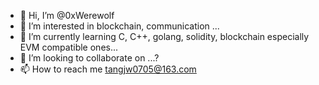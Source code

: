 - 👋 Hi, I’m @0xWerewolf
- 👀 I’m interested in blockchain, communication ...
- 🌱 I’m currently learning C, C++, golang, solidity, blockchain especially EVM compatible ones...
- 💞️ I’m looking to collaborate on ...?
- 📫 How to reach me tangjw0705@163.com

<!---
0xWerewolf/0xWerewolf is a ✨ special ✨ repository because its `README.md` (this file) appears on your GitHub profile.
You can click the Preview link to take a look at your changes.
--->
